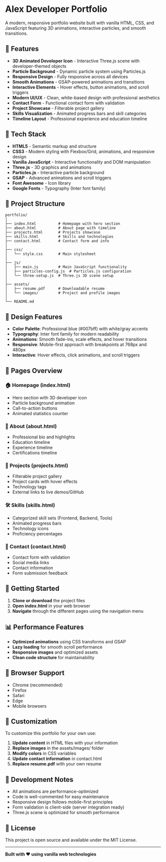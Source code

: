 
# Alex Developer Portfolio

A modern, responsive portfolio website built with vanilla HTML, CSS, and JavaScript featuring 3D animations, interactive particles, and smooth transitions.

## 🌟 Features

- **3D Animated Developer Icon** - Interactive Three.js scene with developer-themed objects
- **Particle Background** - Dynamic particle system using Particles.js
- **Responsive Design** - Fully responsive across all devices
- **Smooth Animations** - GSAP-powered animations and transitions
- **Interactive Elements** - Hover effects, button animations, and scroll triggers
- **Modern UI/UX** - Clean, white-based design with professional aesthetics
- **Contact Form** - Functional contact form with validation
- **Project Showcase** - Filterable project gallery
- **Skills Visualization** - Animated progress bars and skill categories
- **Timeline Layout** - Professional experience and education timeline

## 🚀 Tech Stack

- **HTML5** - Semantic markup and structure
- **CSS3** - Modern styling with Flexbox/Grid, animations, and responsive design
- **Vanilla JavaScript** - Interactive functionality and DOM manipulation
- **Three.js** - 3D graphics and animations
- **Particles.js** - Interactive particle background
- **GSAP** - Advanced animations and scroll triggers
- **Font Awesome** - Icon library
- **Google Fonts** - Typography (Inter font family)

## 📁 Project Structure

```
portfolio/
│
├── index.html          # Homepage with hero section
├── about.html          # About page with timeline
├── projects.html       # Projects showcase
├── skills.html         # Skills and technologies
├── contact.html        # Contact form and info
│
├── css/
│   └── style.css       # Main stylesheet
│
├── js/
│   ├── main.js         # Main JavaScript functionality
│   ├── particles-config.js  # Particles.js configuration
│   └── three-setup.js  # Three.js 3D scene setup
│
├── assets/
│   ├── resume.pdf      # Downloadable resume
│   └── images/         # Project and profile images
│
└── README.md
```

## 🎨 Design Features

- **Color Palette**: Professional blue (#007bff) with white/gray accents
- **Typography**: Inter font family for modern readability
- **Animations**: Smooth fade-ins, scale effects, and hover transitions
- **Responsive**: Mobile-first approach with breakpoints at 768px and 480px
- **Interactive**: Hover effects, click animations, and scroll triggers

## 📱 Pages Overview

### 🏠 Homepage (index.html)
- Hero section with 3D developer icon
- Particle background animation
- Call-to-action buttons
- Animated statistics counter

### 👤 About (about.html)
- Professional bio and highlights
- Education timeline
- Experience timeline
- Certifications timeline

### 💼 Projects (projects.html)
- Filterable project gallery
- Project cards with hover effects
- Technology tags
- External links to live demos/GitHub

### 🛠️ Skills (skills.html)
- Categorized skill sets (Frontend, Backend, Tools)
- Animated progress bars
- Technology icons
- Proficiency percentages

### 📧 Contact (contact.html)
- Contact form with validation
- Social media links
- Contact information
- Form submission feedback

## 🚀 Getting Started

1. **Clone or download** the project files
2. **Open index.html** in your web browser
3. **Navigate** through the different pages using the navigation menu

## 📊 Performance Features

- **Optimized animations** using CSS transforms and GSAP
- **Lazy loading** for smooth scroll performance
- **Responsive images** and optimized assets
- **Clean code structure** for maintainability

## 🎯 Browser Support

- Chrome (recommended)
- Firefox
- Safari
- Edge
- Mobile browsers

## 📝 Customization

To customize this portfolio for your own use:

1. **Update content** in HTML files with your information
2. **Replace images** in the assets/images/ folder
3. **Modify colors** in CSS variables
4. **Update contact information** in contact.html
5. **Replace resume.pdf** with your own resume

## 🔧 Development Notes

- All animations are performance-optimized
- Code is well-commented for easy maintenance
- Responsive design follows mobile-first principles
- Form validation is client-side (server integration ready)
- Three.js scene is optimized for smooth performance

## 📄 License

This project is open source and available under the MIT License.

---

**Built with ❤️ using vanilla web technologies**

